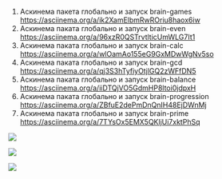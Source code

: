 1. Аскинема пакета глобально и запуск brain-games https://asciinema.org/a/ik2XamElbmRwROriu8haox6iw
2. Аскинема паката глобально и запуск brain-even https://asciinema.org/a/96xzR0QSTrvtlticUmWLG7It1
3. Аскинема паката глобально и запуск brain-calc https://asciinema.org/a/wlOamAo155eG9GxMDwWgNv5so
4. Аскинема паката глобально и запуск brain-gcd https://asciinema.org/a/qj3S3hTyfiyOtjlGQ2zWFfDN5
5. Аскинема паката глобально и запуск brain-balance https://asciinema.org/a/iiDTQjVO5GdmHP8ltoi0jdpxH
6. Аскинема паката глобально и запуск brain-progression https://asciinema.org/a/ZBfuE2dePmDnQnIH48EjDWnMj
7. Аскинема паката глобально и запуск brain-prime https://asciinema.org/a/7TYsOx5EMX5QKljUi7xktPhSq

<a href="https://codeclimate.com/github/solncebro/project-lvl1-s348/maintainability"><img src="https://api.codeclimate.com/v1/badges/fd31dad86af6e2871a9a/maintainability" /></a>

<a href="https://codeclimate.com/github/solncebro/project-lvl1-s348/test_coverage"><img src="https://api.codeclimate.com/v1/badges/fd31dad86af6e2871a9a/test_coverage" /></a>

<a href="https://travis-ci.org/solncebro/project-lvl1-s348"><img src="https://travis-ci.org/solncebro/project-lvl1-s348.svg?branch=master" /></a>
